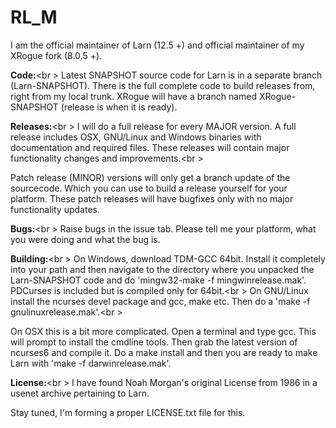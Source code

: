 # RL_M
I am the official maintainer of Larn (12.5 +) and official maintainer of my XRogue fork (8.0.5 +).

<b>Code:</b><br \>
Latest SNAPSHOT source code for Larn is in a separate branch (Larn-SNAPSHOT).  There is the full complete code to build releases from, right from my local trunk.  XRogue will have a branch named XRogue-SNAPSHOT (release is when it is ready).

<b>Releases:</b><br \>
I will do a full release for every MAJOR version.  A full release includes OSX, GNU/Linux and Windows binaries with documentation and required files.  These releases will contain major functionality changes and improvements.<br \>

Patch release (MINOR) versions will only get a branch update of the sourcecode.  Which you can use to build a release yourself for your platform.  These patch releases will have bugfixes only with no major functionality updates.

<b>Bugs:</b><br \>
Raise bugs in the issue tab.  Please tell me your platform, what you were doing and what the bug is.

<b>Building:</b><br \>
On Windows, download TDM-GCC 64bit.  Install it completely into your path and then navigate to the directory where you unpacked the Larn-SNAPSHOT code and do 'mingw32-make -f mingwinrelease.mak'.  PDCurses is included but is compiled only for 64bit.<br \>
On GNU/Linux install the ncurses devel package and gcc, make etc.  Then do a 'make -f gnulinuxrelease.mak'.<br \>

On OSX this is a bit more complicated.  Open a terminal and type gcc.  This will prompt to install the cmdline tools.  Then grab the latest version of ncurses6 and compile it.  Do a make install and then you are ready to make Larn with 'make -f darwinrelease.mak'.

<b>License:</b><br \>
I have found Noah Morgan's original License from 1986 in a usenet archive pertaining to Larn.

Stay tuned, I'm forming a proper LICENSE.txt file for this.
